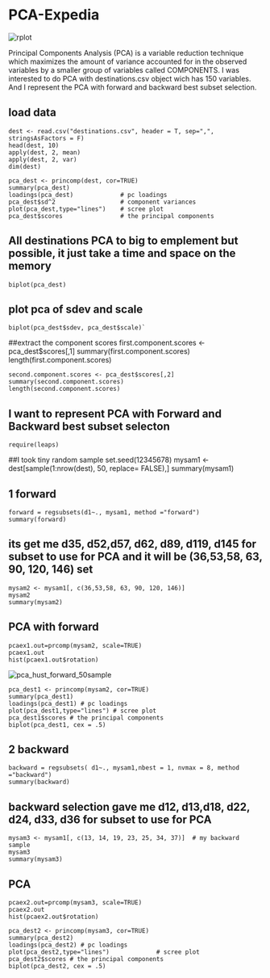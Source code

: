 # PCA-Expedia
![rplot](https://cloud.githubusercontent.com/assets/16123495/20453312/ed6c5fc2-add4-11e6-99a8-f1697e28e9b3.png)

Principal Components Analysis (PCA) is a variable reduction technique which  maximizes the amount of variance accounted for in the observed variables by a smaller group of variables called COMPONENTS. I was interested to do PCA with destinations.csv object wich has 150 variables. And I represent the PCA with forward and backward best subset selection.
## load data
    dest <- read.csv("destinations.csv", header = T, sep=",", stringsAsFactors = F)
    head(dest, 10)
    apply(dest, 2, mean)
    apply(dest, 2, var)
    dim(dest)

    pca_dest <- princomp(dest, cor=TRUE)
    summary(pca_dest)
    loadings(pca_dest)             # pc loadings 
    pca_dest$sd^2                  # component variances
    plot(pca_dest,type="lines")    # scree plot 
    pca_dest$scores                # the principal components

##  All destinations PCA to big to emplement but possible, it just take a time and space on the memory
    biplot(pca_dest)  
##  plot pca of sdev and scale     
    biplot(pca_dest$sdev, pca_dest$scale)`

##extract the component scores
    first.component.scores <- pca_dest$scores[,1]
    summary(first.component.scores)
    length(first.component.scores)

    second.component.scores <- pca_dest$scores[,2]
    summary(second.component.scores)
    length(second.component.scores)


## I want to represent PCA with Forward and Backward  best subset selecton
    require(leaps)

##I took tiny random sample
    set.seed(12345678)
    mysam1  <- dest[sample(1:nrow(dest), 50, replace= FALSE),]
    summary(mysam1)

## 1 forward
    forward = regsubsets(d1~., mysam1, method ="forward")
    summary(forward)

## its get me d35, d52,d57, d62, d89, d119, d145 for subset to use for PCA and it will be (36,53,58, 63, 90, 120, 146) set
    mysam2 <- mysam1[, c(36,53,58, 63, 90, 120, 146)]
    mysam2
    summary(mysam2)
## PCA with forward
    pcaex1.out=prcomp(mysam2, scale=TRUE)
    pcaex1.out
    hist(pcaex1.out$rotation)
![pca_hust_forward_50sample](https://cloud.githubusercontent.com/assets/16123495/20453308/c2f90f06-add4-11e6-9abf-04272f9a008c.png)

    pca_dest1 <- princomp(mysam2, cor=TRUE)
    summary(pca_dest1)
    loadings(pca_dest1) # pc loadings 
    plot(pca_dest1,type="lines") # scree plot 
    pca_dest1$scores # the principal components
    biplot(pca_dest1, cex = .5)

## 2 backward
    backward = regsubsets( d1~., mysam1,nbest = 1, nvmax = 8, method ="backward")
    summary(backward)

## backward selection gave me d12, d13,d18, d22, d24, d33, d36  for subset to use for PCA
    mysam3 <- mysam1[, c(13, 14, 19, 23, 25, 34, 37)]  # my backward sample 
    mysam3
    summary(mysam3)
## PCA

    pcaex2.out=prcomp(mysam3, scale=TRUE)
    pcaex2.out
    hist(pcaex2.out$rotation)
   
    pca_dest2 <- princomp(mysam3, cor=TRUE)
    summary(pca_dest2)
    loadings(pca_dest2) # pc loadings 
    plot(pca_dest2,type="lines")             # scree plot 
    pca_dest2$scores # the principal components
    biplot(pca_dest2, cex = .5)
